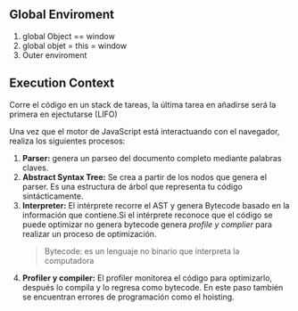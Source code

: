 ## Global Enviroment

1. global Object == window
2. global objet = this = window
3. Outer enviroment

## Execution Context

Corre el código en un stack de tareas, la última tarea en añadirse será la primera en ejectutarse (LIFO)

Una vez que el motor de JavaScript está interactuando con el navegador, realiza los siguientes procesos:

1. **Parser:** genera un parseo del documento completo mediante palabras claves.
2. **Abstract Syntax Tree:** Se crea a partir de los nodos que genera el parser. Es una estructura de árbol que representa tu código sintácticamente.
3. **Interpreter:** El intérprete recorre el AST y genera Bytecode basado en la información que contiene.Si el intérprete reconoce que el código se puede optimizar no genera bytecode genera *profile y complier* para realizar un proceso de optimización.
   >Bytecode: es un lenguaje no binario que interpreta la computadora
4. **Profiler y compiler:** El profiler monitorea el código para optimizarlo, después lo compila y lo regresa como bytecode. En este paso también se encuentran errores de programación como el hoisting.


